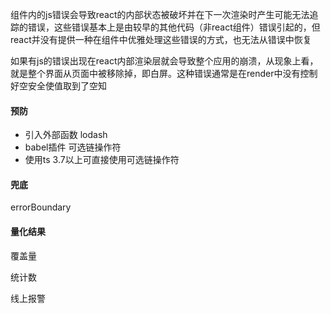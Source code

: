 组件内的js错误会导致react的内部状态被破坏并在下一次渲染时产生可能无法追踪的错误，这些错误基本上是由较早的其他代码（非react组件）错误引起的，但react并没有提供一种在组件中优雅处理这些错误的方式，也无法从错误中恢复

如果有js的错误出现在react内部渲染层就会导致整个应用的崩溃，从现象上看，就是整个界面从页面中被移除掉，即白屏。这种错误通常是在render中没有控制好空安全使值取到了空知



#### 预防

- 引入外部函数     lodash
- babel插件           可选链操作符
- 使用ts                  3.7以上可直接使用可选链操作符



#### 兜底

errorBoundary



#### 量化结果

覆盖量

统计数

线上报警